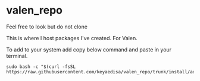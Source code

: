# valen_repo
Feel free to look but do not clone

This is where I host packages I've created. For Valen.

To add to your system add copy below command and paste in your terminal.

```
sudo bash -c "$(curl -fsSL https://raw.githubusercontent.com/keyaedisa/valen_repo/trunk/install/addRepo2PacmanConf.sh)"
```
<!--
# Valen Repository
[valen_repo]
SigLevel = PackageRequired
Server = https://keyaedisa.github.io/$repo/$arch
-->

<!--
# Valen Dev Repository
[valenDev_repo]
SigLevel = PackageRequired
Server = https://keyaedisa.github.io/$repo/$arch
-->

<!--
# Valen Repository
[valen_repo]
SigLevel = Never
Server = https://keyaedisa.github.io/$repo/$arch
-->
